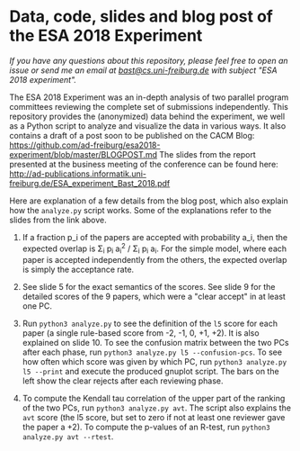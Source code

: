 # Data, code, slides and blog post of the ESA 2018 Experiment

*If you have any questions about this repository, please feel free to open an issue or send me an email at bast@cs.uni-freiburg.de with subject "ESA 2018 experiment".*

The ESA 2018 Experiment was an in-depth analysis of two parallel program committees reviewing the complete set of submissions independently.
This repository provides the (anonymized) data behind the experiment, we well as a Python script to analyze and visualize the data in various ways.
It also contains a draft of a post soon to be published on the CACM Blog: https://github.com/ad-freiburg/esa2018-experiment/blob/master/BLOGPOST.md
The slides from the report presented at the business meeting of the conference
can be found here: http://ad-publications.informatik.uni-freiburg.de/ESA_experiment_Bast_2018.pdf

Here are explanation of a few details from the blog post, which also explain how the `analyze.py` script works.
Some of the explanations refer to the slides from the link above.

1. If a fraction p_i of the papers are accepted with probability a_i, then the expected overlap is Σ<sub>i</sub> p<sub>i</sub> a<sub>i</sub><sup>2</sup> / Σ<sub>i</sub> p<sub>i</sub> a<sub>i</sub>. For the simple model, where each paper is accepted independently from the others, the expected overlap is simply the acceptance rate.

2. See slide 5 for the exact semantics of the scores. See slide 9 for the detailed scores of the 9 papers, which were a "clear accept" in at least one PC.

3. Run `python3 analyze.py` to see the definition of the `l5` score for each paper (a single rule-based score from -2, -1, 0, +1, +2). It is also explained on slide 10. To see the confusion matrix between the two PCs after each phase, run `python3 analyze.py l5 --confusion-pcs`. To see how often which score was given by which PC, run `python3 analyze.py l5 --print` and execute the produced gnuplot script. The bars on the left show the clear rejects after each reviewing phase.

4. To compute the Kendall tau correlation of the upper part of the ranking of the two PCs, run `python3 analyze.py avt`. The script also explains the `avt` score (the l5 score, but set to zero if not at least one reviewer gave the paper a +2). To compute the p-values of an R-test, run `python3 analyze.py avt --rtest`.
